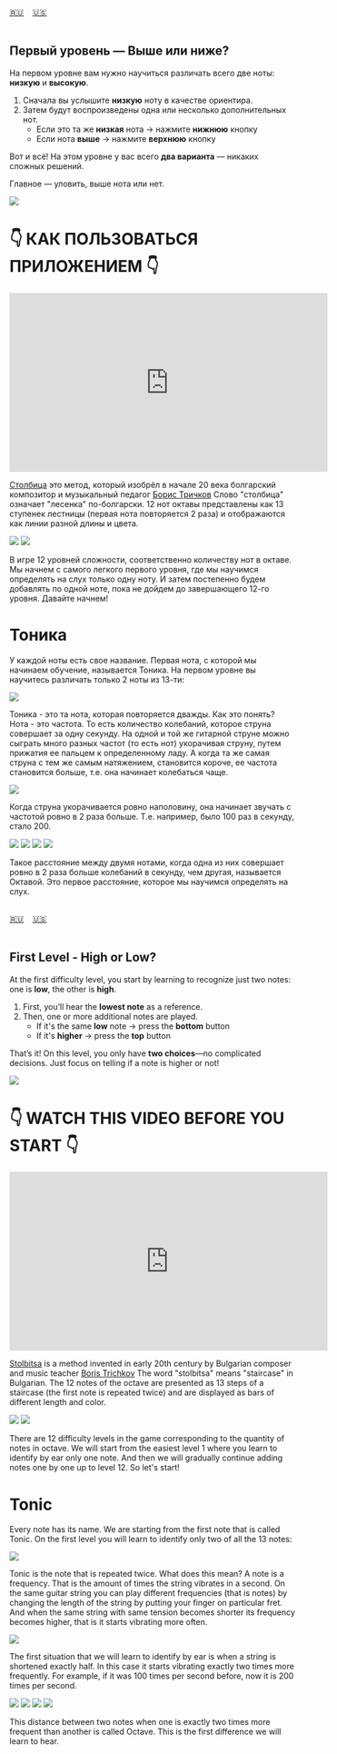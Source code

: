 <span id="ru"><a href='#ru'>🇷🇺</a> &nbsp;&nbsp;&nbsp;<a href='#en'>🇺🇸</a> &nbsp;&nbsp;&nbsp;</span><br><br>

## Первый уровень — Выше или ниже?

На первом уровне вам нужно научиться различать всего две ноты: **низкую** и **высокую**.
1. Сначала вы услышите **низкую** ноту в качестве ориентира.
1. Затем будут воспроизведены одна или несколько дополнительных нот.
   - Если это та же **низкая** нота → нажмите **нижнюю** кнопку
   - Если нота **выше** → нажмите **верхнюю** кнопку

Вот и всё! На этом уровне у вас всего **два варианта** — никаких сложных решений.

Главное — уловить, выше нота или нет.

![](https://github.com/user-attachments/assets/f973c71c-f14a-40ba-b0fe-6fb06e3dc054)




  # 👇 КАК ПОЛЬЗОВАТЬСЯ ПРИЛОЖЕНИЕМ 👇
  <iframe width="560" height="315" src="https://www.youtube.com/embed/_ShEVObUGnY?si=6YynsBcxRWGCZcx6" title="YouTube video player" frameborder="0" allow="accelerometer; autoplay; clipboard-write; encrypted-media; gyroscope; picture-in-picture; web-share" referrerpolicy="strict-origin-when-cross-origin" allowfullscreen></iframe>


  [Столбица](https://bg.wikipedia.org/wiki/%D0%A1%D1%82%D1%8A%D0%BB%D0%B1%D0%B8%D1%86%D0%B0%D1%82%D0%B0) это метод, который изобрёл в начале 20 века болгарский композитор и музыкальный педагог [Борис Тричков](https://bg.wikipedia.org/wiki/%D0%91%D0%BE%D1%80%D0%B8%D1%81_%D0%A2%D1%80%D0%B8%D1%87%D0%BA%D0%BE%D0%B2)
  Слово "столбица" означает "лесенка" по-болгарски. 12 нот октавы представлены как 13 ступенек лестницы (первая нота повторяется 2 раза) и отображаются как линии разной длины и цвета.

  ![](https://github.com/stolbitsa/stolbitsa/assets/149964365/d76c0467-0888-4e05-8136-bbc40dca4e18)
  ![](https://github.com/stolbitsa/stolbitsa/assets/149964365/24b126fd-6e2a-44fe-80ed-403ce6f5203f)

  В игре 12 уровней сложности, соответственно количеству нот в октаве.
  Мы начнем с самого легкого первого уровня, где мы научимся определять на слух только одну ноту. И затем постепенно будем добавлять по одной ноте, пока не дойдем до завершающего 12-го уровня. Давайте начнем!


# Тоника

У каждой ноты есть свое название. Первая нота, с которой мы начинаем обучение, называется Тоника. На первом уровне вы научитесь различать только 2 ноты из 13-ти:

  ![](https://github.com/stolbitsa/stolbitsa/assets/149964365/f43dfe63-c550-4aec-a210-b9d60867b3db)

  Тоника - это та нота, которая повторяется дважды. Как это понять?
  Нота - это частота. То есть количество колебаний, которое струна совершает за одну секунду.
  На одной и той же гитарной струне можно сыграть много разных частот (то есть нот) укорачивая струну, путем прижатия ее пальцем к определенному ладу.
  А когда та же самая струна с тем же самым натяжением, становится короче, ее частота становится больше, т.е. она начинает колебаться чаще.

  ![](https://github.com/stolbitsa/stolbitsa/assets/149964365/3c063432-74a8-47b6-aeb3-e0cd299aacec)

  Когда струна укорачивается ровно наполовину, она начинает звучать с частотой ровно в 2 раза больше. Т.е. например, было 100 раз в секунду, стало 200.

![](https://github.com/stolbitsa/stolbitsa/assets/149964365/0fd21681-4296-4434-8334-7ba494e05c4e)
![](https://github.com/stolbitsa/stolbitsa/assets/149964365/d3ad4510-6f85-45f0-bc1b-a9453a52140a)
![](https://github.com/stolbitsa/stolbitsa/assets/149964365/1163dfd9-c3d5-4705-9f4c-b61045be4df9)
![](https://github.com/stolbitsa/stolbitsa/assets/149964365/48927276-0d55-4422-a025-5e64cdfa98ca)

  Такое расстояние между двумя нотами, когда одна из них совершает ровно в 2 раза больше колебаний в секунду, чем другая, называется Октавой.
  Это первое расстояние, которое мы научимся определять на слух.
<br><br>

<span id="en"><a href='#ru'>🇷🇺</a> &nbsp;&nbsp;&nbsp;<a href='#en'>🇺🇸</a> &nbsp;&nbsp;&nbsp;</span><br><br>

## First Level - High or Low?    
At the first difficulty level, you start by learning to recognize just two notes: one is **low**, the other is **high**.

1. First, you’ll hear the **lowest note** as a reference.
1. Then, one or more additional notes are played.          
   - If it's the same **low** note → press the **bottom** button
   - If it's **higher** → press the **top** button

That’s it! On this level, you only have **two choices**—no complicated decisions.
Just focus on telling if a note is higher or not!

![](https://github.com/user-attachments/assets/f973c71c-f14a-40ba-b0fe-6fb06e3dc054)



# 👇 WATCH THIS VIDEO BEFORE YOU START 👇

<iframe width="560" height="315" src="https://www.youtube.com/embed/ZHIYL-_FjJU?si=lKB8L76MOuC2BJxE" title="YouTube video player" frameborder="0" allow="accelerometer; autoplay; clipboard-write; encrypted-media; gyroscope; picture-in-picture; web-share" referrerpolicy="strict-origin-when-cross-origin" allowfullscreen></iframe>



  [Stolbitsa](https://bg.wikipedia.org/wiki/%D0%A1%D1%82%D1%8A%D0%BB%D0%B1%D0%B8%D1%86%D0%B0%D1%82%D0%B0) is a method invented in early 20th century by Bulgarian composer and music teacher [Boris Trichkov](https://bg.wikipedia.org/wiki/%D0%91%D0%BE%D1%80%D0%B8%D1%81_%D0%A2%D1%80%D0%B8%D1%87%D0%BA%D0%BE%D0%B2)
  The word "stolbitsa" means "staircase" in Bulgarian. The 12 notes of the octave are presented as 13 steps of a staircase (the first note is repeated twice) and are displayed as bars of different length and color.

  ![](https://github.com/stolbitsa/stolbitsa/assets/149964365/d76c0467-0888-4e05-8136-bbc40dca4e18)
  ![](https://github.com/stolbitsa/stolbitsa/assets/149964365/24b126fd-6e2a-44fe-80ed-403ce6f5203f)

  There are 12 difficulty levels in the game corresponding to the quantity of notes in octave.
  We will start from the easiest level 1 where you learn to identify by ear only one note. And then we will gradually continue adding notes one by one up to level 12. So let's start!

# Tonic

  Every note has its name. We are starting from the first note that is called Tonic. On the first level you will learn to identify only two of all the 13 notes:

  ![](https://github.com/stolbitsa/stolbitsa/assets/149964365/f43dfe63-c550-4aec-a210-b9d60867b3db)

  Tonic is the note that is repeated twice. What does this mean?
  A note is a frequency. That is the amount of times the string vibrates in a second.
  On the same guitar string you can play different frequencies (that is notes) by changing the length of the string by putting your finger on particular fret.
  And when the same string with same tension becomes shorter its frequency becomes higher, that is it starts vibrating more often.

  ![](https://github.com/stolbitsa/stolbitsa/assets/149964365/3c063432-74a8-47b6-aeb3-e0cd299aacec)

  The first situation that we will learn to identify by ear is when a string is shortened exactly half. In this case it starts vibrating exactly two times more frequently. For example, if it was 100 times per second before, now it is 200 times per second.

![](https://github.com/stolbitsa/stolbitsa/assets/149964365/0fd21681-4296-4434-8334-7ba494e05c4e)
![](https://github.com/stolbitsa/stolbitsa/assets/149964365/d3ad4510-6f85-45f0-bc1b-a9453a52140a)
![](https://github.com/stolbitsa/stolbitsa/assets/149964365/1163dfd9-c3d5-4705-9f4c-b61045be4df9)
![](https://github.com/stolbitsa/stolbitsa/assets/149964365/48927276-0d55-4422-a025-5e64cdfa98ca)

  This distance between two notes when one is exactly two times more frequent than another is called Octave.
  This is the first difference we will learn to hear.
<br><br>

